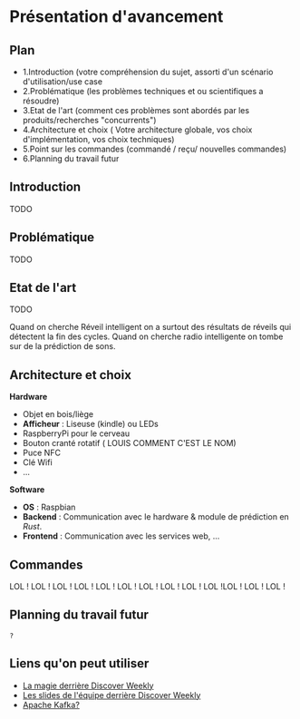 Présentation d'avancement
=========================

## Plan

*  1.Introduction (votre compréhension du sujet, assorti d'un scénario d'utilisation/use case
*  2.Problématique  (les problèmes techniques et ou scientifiques a résoudre)
*  3.Etat de l'art (comment ces problèmes sont abordés par les produits/recherches "concurrents")
*  4.Architecture et choix ( Votre architecture globale, vos choix d'implémentation, vos choix techniques)
*  5.Point sur les commandes (commandé / reçu/ nouvelles commandes)
*  6.Planning du travail futur

## Introduction

TODO

## Problématique

TODO

## Etat de l'art

TODO

Quand on cherche Réveil intelligent on a surtout des résultats de réveils qui détectent la fin des cycles.
Quand on cherche radio intelligente on tombe sur de la prédiction de sons.

## Architecture et choix

__Hardware__

* Objet en bois/liège
* __Afficheur__ : Liseuse (kindle) ou LEDs
* RaspberryPi pour le cerveau
* Bouton cranté rotatif ( LOUIS COMMENT C'EST LE NOM)
* Puce NFC
* Clé Wifi
* ...

__Software__

* __OS__ : Raspbian
* __Backend__ : Communication avec le hardware & module de prédiction en _Rust_.
* __Frontend__ : Communication avec les services web, ...

## Commandes

  LOL ! LOL ! LOL ! LOL ! LOL ! LOL ! LOL ! LOL ! LOL ! LOL !LOL ! LOL ! LOL !

## Planning du travail futur

    ?
    
## Liens qu'on peut utiliser

* [La magie derrière Discover Weekly](http://qz.com/571007/the-magic-that-makes-spotifys-discover-weekly-playlists-so-damn-good/)
* [Les slides de l'équipe derrière Discover Weekly](http://qz.com/571007/the-magic-that-makes-spotifys-discover-weekly-playlists-so-damn-good/)
* [Apache Kafka?](https://en.wikipedia.org/wiki/Apache_Kafka)
